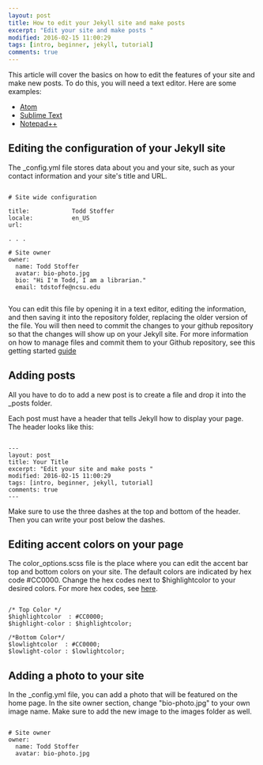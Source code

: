 ```yaml
---
layout: post
title: How to edit your Jekyll site and make posts
excerpt: "Edit your site and make posts "
modified: 2016-02-15 11:00:29 
tags: [intro, beginner, jekyll, tutorial]
comments: true
---
```


This article will cover the basics on how to edit the features of your site and make new posts. To do this, you will need a text editor. Here are some examples: 
* [Atom](https://atom.io)
* [Sublime Text](https://www.sublimetext.com)
* [Notepad++](https://notepad-plus-plus.org)

## Editing the configuration of your Jekyll site
The _config.yml file stores data about you and your site, such as your contact information and your site's title and URL.

<pre><code>
# Site wide configuration

title:            Todd Stoffer
locale:           en_US
url:

. . .

# Site owner
owner:
  name: Todd Stoffer
  avatar: bio-photo.jpg
  bio: "Hi I'm Todd, I am a librarian."
  email: tdstoffe@ncsu.edu
  
</pre></code>

You can edit this file by opening it in a text editor, editing the information, and then saving it into the repository folder, replacing the older version of the file. You will then need to commit the changes to your github repository so that the changes will show up on your Jekyll site. For more information on how to manage files and commit them to your Github repository, see this getting started [guide](http://guides.github.com/introduction/getting-your-project-on-github/#desktop)


## Adding posts
All you have to do to add a new post is to create a file and drop it into the _posts folder. 

Each post must have a header that tells Jekyll how to display your page. The header looks like this:

<pre><code>
---
layout: post
title: Your Title
excerpt: "Edit your site and make posts "
modified: 2016-02-15 11:00:29 
tags: [intro, beginner, jekyll, tutorial]
comments: true
---
</code></pre>

Make sure to use the three dashes at the top and bottom of the header. Then you can write your post below the dashes. 

## Editing accent colors on your page

The color_options.scss file is the place where you can edit the accent bar top and bottom colors on your site. The default colors are indicated by hex code #CC0000. Change the hex codes next to $highlightcolor to your desired colors. For more hex codes, see [here](http://www.w3schools.com/colors/colors_picker.asp). 

<pre><code>
/* Top Color */
$highlightcolor  : #CC0000;
$highlight-color : $highlightcolor;

/*Bottom Color*/
$lowlightcolor  : #CC0000;
$lowlight-color : $lowlightcolor;
</code></pre>


## Adding a photo to your site
In the _config.yml file, you can add a photo that will be featured on the home page. In the site owner section, change "bio-photo.jpg" to your own image name. Make sure to add the new image to the images folder as well.

<pre><code>
# Site owner
owner:
  name: Todd Stoffer
  avatar: bio-photo.jpg
</code></pre>


